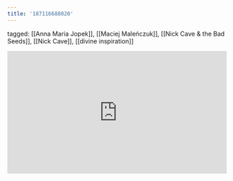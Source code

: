 ```yaml
---
title: '187116688020'
---
```

tagged: [[Anna Maria Jopek]], [[Maciej Maleńczuk]], [[Nick Cave & the Bad Seeds]], [[Nick Cave]], [[divine inspiration]]
<iframe allow="accelerometer; autoplay; clipboard-write; encrypted-media; gyroscope; picture-in-picture" allowfullscreen="" frameborder="0" height="281" id="youtube_iframe" src="https://www.youtube.com/embed/jTLtDUjDnns?feature=oembed&amp;enablejsapi=1&amp;origin=https://safe.txmblr.com&amp;wmode=opaque" width="500"></iframe>